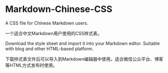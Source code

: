 # Markdown-Chinese-CSS
A CSS file for Chinese Markdown users.

一个适合中文Markdown用户使用的CSS样式表。

Download the style sheet and import it into your Markdown editor. Suitable with blog and other HTML-based platform.

下载样式表文件后可以导入到Markdown编辑器中使用，适合微信公众平台、博客等HTML方式发布时使用。
